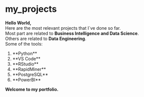 # my_projects
**Hello World,**<br/>
Here are the most relevant projects that I´ve done so far.<br/>
Most part are related to **Business Intelligence and Data Science**.<br/>
Others are related to **Data Engineering**.<br/>
Some of the tools:
<ol>
<li>**Python**</li>
<li>**VS Code**</li>
<li>**RStudio**</li>
<li>**RapidMiner**</li>
<li>**PostgreSQL**</li>
<li>**PowerBI**</li>
</ol>

**Welcome to my portfolio.**
